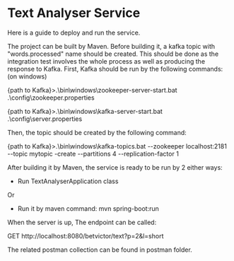 # Text Analyser Service
Here is a guide to deploy and run the service.

The project can be built by Maven. Before building it, a kafka topic with "words.processed" name should be created. This should be done as the integration test involves the whole process as well as producing the response to Kafka. First, Kafka should be run by the following commands: (on windows)

{path to Kafka}>.\bin\windows\zookeeper-server-start.bat .\config\zookeeper.properties

{path to Kafka}>.\bin\windows\kafka-server-start.bat .\config\server.properties

Then, the topic should be created by the following command:

{path to Kafka}>.\bin\windows\kafka-topics.bat --zookeeper localhost:2181 --topic mytopic -create --partitions 4 --replication-factor 1

After building it by Maven, the service is ready to be run by 2 either ways:

- Run TextAnalyserApplication class

Or

- Run it by maven command: mvn spring-boot:run

When the server is up, The endpoint can be called:

GET http://localhost:8080/betvictor/text?p=2&l=short

The related postman collection can be found in postman folder.
